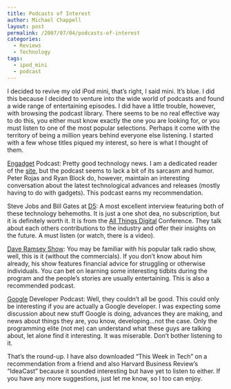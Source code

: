 ```yaml
---
title: Podcasts of Interest
author: Michael Chappell
layout: post
permalink: /2007/07/04/podcasts-of-interest
categories:
  - Reviews
  - Technology
tags:
  - ipod_mini
  - podcast
---
```

I decided to revive my old iPod mini, that&#8217;s right, I said mini. It&#8217;s blue. I did this because I decided to venture into the wide world of podcasts and found a wide range of entertaining episodes. I did have a little trouble, however, with browsing the podcast library. There seems to be no real effective way to do this, you either must know exactly the one you are looking for, or you must listen to one of the most popular selections. Perhaps it come with the territory of being a million years behind everyone else listening. I started with a few whose titles piqued my interest, so here is what I thought of them.

<!--more-->

[Engadget][1] Podcast: Pretty good technology news. I am a dedicated reader of the [site][1], but the podcast seems to lack a bit of its sarcasm and humor. Peter Rojas and Ryan Block do, however, maintain an interesting conversation about the latest technological advances and releases (mostly having to do with gadgets). This podcast earns my recommendation.

Steve Jobs and Bill Gates at [D5][2]: A most excellent interview featuring both of these technology behemoths. It is just a one shot dea, no subscription, but it is definitely worth it. It is from the [All Things Digital][2] Conference. They talk about each others contributions to the industry and offer their insights on the future. A must listen (or watch, there is a video).

[Dave Ramsey Show][3]: You may be familiar with his popular talk radio show, well, this is it (without the commercials). If you don&#8217;t know about him already, his show features financial advice for struggling or otherwise individuals. You can bet on learning some interesting tidbits during the program and the people&#8217;s stories are usually entertaining. This is also a recommended podcast.

[Google][4] Developer Podcast: Well, they couldn&#8217;t all be good. This could only be interesting if you are actually a Google developer. I was expecting some discussion about new stuff Google is doing, advances they are making, and news about things they are, you know, developing&#8230;not the case. Only the programming elite (not me) can understand what these guys are talking about, let alone find it interesting. It was miserable. Don&#8217;t bother listening to it.

That&#8217;s the round-up. I have also downloaded &#8220;This Week in Tech&#8221; on a recommendation from a friend and also Harvard Business Review&#8217;s &#8220;IdeaCast&#8221; because it sounded interesting but have yet to listen to either. If you have any more suggestions, just let me know, so I too can enjoy.

 [1]: http://www.engadget.com/
 [2]: http://allthingsd.com/d
 [3]: http://www.daveramsey.com/
 [4]: http://www.google.com